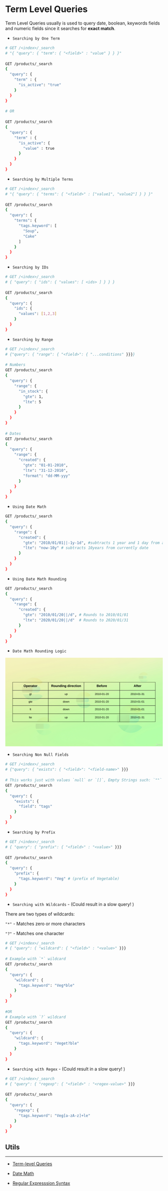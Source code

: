# Term Level Queries

Term Level Queries usually is used to query date, boolean, keywords fields and numeric fields since it searches for **exact match**.

- `Searching by One Term`

```bash
# GET /<index>/_search
# "{ "query": { "term": { "<field>" : "value" } } }"

GET /products/_search
{
  "query": {
    "term" : {
      "is_active": "true"
    }
  }
}

# OR

GET /products/_search
{
  "query": {
    "term" : {
      "is_active": {
        "value" : true
      }
    }
  }
}
```

- `Searching by Multiple Terms`

```bash
# GET /<index>/_search
# "{ "query": { "terms": { "<field>" : ["value1", "value2"] } } }"

GET /products/_search
{
  "query": {
    "terms": {
      "tags.keyword": [
        "Soup",
        "Cake"
      ]
    }
  }
}
```

- `Searching by IDs`
```bash
# GET /<index>/_search
# { "query": { "ids": { "values": [ <ids> ] } } }

GET /products/_search
{
  "query": {
    "ids": {
      "values": [1,2,3]
    }
  }
}
```

- `Searching by Range`
```bash
# GET /<index>/_search
# {"query": { "range": { "<field>": { "...conditions" }}}}

# Numbers
GET /products/_search
{
  "query": {
    "range": {
      "in_stock": {
        "gte": 1,
        "lte": 5
      }
    }
  }
}

# Dates
GET /products/_search
{
  "query": {
    "range": {
      "created": {
        "gte": "01-01-2010",
        "lte": "31-12-2010",
        "format": "dd-MM-yyy"
      }
    }
  }
}
```

- `Using Date Math`
```bash
GET /products/_search
{
  "query": {
    "range": {
      "created": {
        "gte": "2010/01/01||-1y-1d", #subtracts 1 year and 1 day from anchor date 
        "lte": "now-10y" # subtracts 10years from currently date
      }
    }
  }
}
```

- `Using Date Math Rounding`
```bash
GET /products/_search
{
  "query": {
    "range": {
      "created": {
        "gte": "2010/01/20||/d", # Rounds to 2010/01/01
        "lte": "2020/01/20||/d"  # Rounds to 2020/01/31
      }
    }
  }
}
```

- `Date Math Rounding Logic`

![DateMathRounding](./artifacts/6-DateMathRounding.png)

- `Searching Non Null Fields`
```bash
# GET /<index>/_search
# {"query": { "exists": { "<field>": "<field-name>" }}}

# This works just with values `null` or `[]`, Empty Strings such: `""` or `"-"` is not null
GET /products/_search
{
  "query": {
    "exists": {
      "field": "tags"
    }
  }
}
```

- `Searching by Prefix`
```bash
# GET /<index>/_search
# { "query": { "prefix": { "<field>" : "<value>" }}}

GET /products/_search
{
  "query": {
    "prefix": {
      "tags.keyword": "Veg" # (prefix of Vegetable)
    }
  }
}
```

- `Searching with Wildcards` - (Could result in a slow query! )

There are two types of wildcards:

`"*"` - Matches zero or more characters

`"?"` - Matches one character

```bash
# GET /<index>/_search
# { "query": { "wildcard": { "<field>" : "<value>" }}}

# Example with `*` wildcard
GET /products/_search
{
  "query": {
    "wildcard": {
      "tags.keyword": "Veg*ble"
    }
  }
}

#OR
# Example with `?` wildcard
GET /products/_search
{
  "query": {
    "wildcard": {
      "tags.keyword": "Veget?ble"
    }
  }
}
```


- `Searching with Regex` - (Could result in a slow query! )

```bash
# GET /<index>/_search
# { "query": { "regexp": { "<field>" : "<regex-value>" }}}

GET /products/_search
{
  "query": {
    "regexp": {
      "tags.keyword": "Veg[a-zA-z]+le"
    }
  }
}

```

## Utils
---

- [Term-level Queries](https://www.elastic.co/guide/en/elasticsearch/reference/current/term-level-queries.html)

- [Date Math](https://www.elastic.co/guide/en/elasticsearch/reference/current/common-options.html#date-math)

- [Regular Expresssion Syntax](https://www.elastic.co/guide/en/elasticsearch/reference/current/regexp-syntax.html)